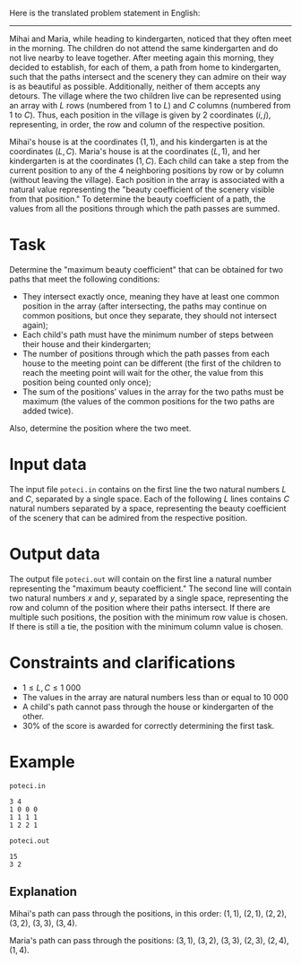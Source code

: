 Here is the translated problem statement in English:

---

Mihai and Maria, while heading to kindergarten, noticed that they often meet in the morning. The children do not attend the same kindergarten and do not live nearby to leave together. After meeting again this morning, they decided to establish, for each of them, a path from home to kindergarten, such that the paths intersect and the scenery they can admire on their way is as beautiful as possible. Additionally, neither of them accepts any detours. The village where the two children live can be represented using an array with $L$ rows (numbered from $1$ to $L$) and $C$ columns (numbered from $1$ to $C$). Thus, each position in the village is given by $2$ coordinates $(i, j)$, representing, in order, the row and column of the respective position.

Mihai's house is at the coordinates $(1, 1)$, and his kindergarten is at the coordinates $(L, C)$. Maria's house is at the coordinates $(L, 1)$, and her kindergarten is at the coordinates $(1, C)$. Each child can take a step from the current position to any of the $4$ neighboring positions by row or by column (without leaving the village). Each position in the array is associated with a natural value representing the "beauty coefficient of the scenery visible from that position." To determine the beauty coefficient of a path, the values from all the positions through which the path passes are summed.

# Task

Determine the "maximum beauty coefficient" that can be obtained for two paths that meet the following conditions:

* They intersect exactly once, meaning they have at least one common position in the array (after intersecting, the paths may continue on common positions, but once they separate, they should not intersect again);
* Each child's path must have the minimum number of steps between their house and their kindergarten;
* The number of positions through which the path passes from each house to the meeting point can be different (the first of the children to reach the meeting point will wait for the other, the value from this position being counted only once);
* The sum of the positions’ values in the array for the two paths must be maximum (the values of the common positions for the two paths are added twice).

Also, determine the position where the two meet.

# Input data

The input file `poteci.in` contains on the first line the two natural numbers $L$ and $C$, separated by a single space. Each of the following $L$ lines contains $C$ natural numbers separated by a space, representing the beauty coefficient of the scenery that can be admired from the respective position.

# Output data

The output file `poteci.out` will contain on the first line a natural number representing the "maximum beauty coefficient." The second line will contain two natural numbers $x$ and $y$, separated by a single space, representing the row and column of the position where their paths intersect. If there are multiple such positions, the position with the minimum row value is chosen. If there is still a tie, the position with the minimum column value is chosen.

# Constraints and clarifications

* $1 \leq L, C \leq 1 \ 000$
* The values in the array are natural numbers less than or equal to $10 \ 000$
* A child's path cannot pass through the house or kindergarten of the other.
* $30\%$ of the score is awarded for correctly determining the first task.

# Example

`poteci.in`
```
3 4
1 0 0 0
1 1 1 1
1 2 2 1
```

`poteci.out`
```
15
3 2
```

## Explanation

Mihai's path can pass through the positions, in this order: $(1, 1)$, $(2, 1)$, $(2, 2)$, $(3, 2)$, $(3, 3)$, $(3, 4)$. 

Maria's path can pass through the positions: $(3, 1)$, $(3, 2)$, $(3, 3)$, $(2, 3)$, $(2, 4)$, $(1, 4)$.